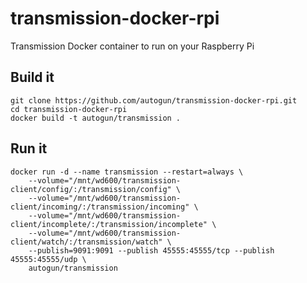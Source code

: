 # transmission-docker-rpi
Transmission Docker container to run on your Raspberry Pi

## Build it
```
git clone https://github.com/autogun/transmission-docker-rpi.git
cd transmission-docker-rpi
docker build -t autogun/transmission .
```

## Run it
```
docker run -d --name transmission --restart=always \
	--volume="/mnt/wd600/transmission-client/config/:/transmission/config" \
	--volume="/mnt/wd600/transmission-client/incoming/:/transmission/incoming" \
	--volume="/mnt/wd600/transmission-client/incomplete/:/transmission/incomplete" \
	--volume="/mnt/wd600/transmission-client/watch/:/transmission/watch" \
	--publish=9091:9091 --publish 45555:45555/tcp --publish 45555:45555/udp \
	autogun/transmission
```
